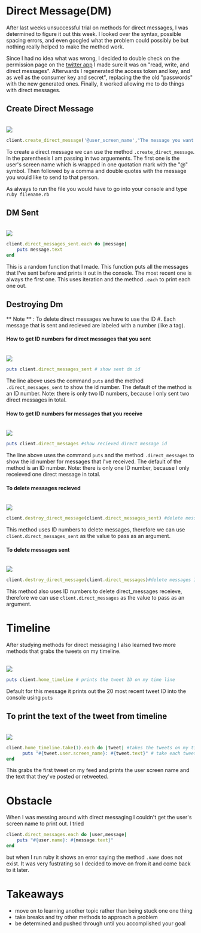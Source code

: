 # Direct Message(DM)

After last weeks unsuccessful trial on methods for direct messages, I was determined to figure it out this week. I looked over the syntax, possible spacing errors, and even googled what the problem could possibly be but nothing really helped to make the method work.

Since I had no idea what was wrong, I decided to double check on the permission page on the [twitter app](https://apps.twitter.com/) I made sure it was on "read, write, and direct messages". Afterwards I regenerated the access token and key, and as well as the consumer key and secret", replacing the the old "passwords" with the new generated ones. Finally, it worked allowing me to do things with direct messages. 

## Create Direct Message
<br>
<img src="../images/send_message.png">
<br>

``` ruby 
client.create_direct_message('@user_screen_name',"The message you want to send them")

```
To create a direct message we can use the method `.create_direct_message`. In the parenthesis I am passing in two arguements. The first one is the user's screen name which is wrapped in one quotation mark with the "@" symbol. Then followed by a comma and double quotes with the message you would like to send to that person. 

As always to run the file you would have to go into your console and type `ruby filename.rb` 

## DM Sent
<br> 
<img src="../images/sent_dm.png">
<br> 

``` ruby 
client.direct_messages_sent.each do |message|
    puts message.text
end
```

This is a random function that I made. This function puts all the messages that I've sent before and prints it out in the console. The most recent one is always the first one. This uses iteration and the method  `.each` to print each one out. 

## Destroying Dm 
** Note ** : To delete direct messages we have to use the ID #. Each message that is sent and recieved are labeled with a number (like a tag).
#### How to get ID numbers for direct messages that you sent
<br> 
<img src="../images/sent_id.png">
<br>

``` ruby 
puts client.direct_messages_sent # show sent dm id
```

The line above uses the command `puts` and the method `.direct_messages_sent` to show the id number. The default of the method is an ID number. Note: there is only two ID numbers, because I only sent two direct messages in total. 

#### How to get ID numbers for messages that you receive
<br> 
<img src="../images/receive_id.png">
<br> 

``` ruby 
puts client.direct_messages #show recieved direct message id
```
The line above uses the command `puts` and the method `.direct_messages` to show the id number for messages that I've received. The default of the method is an ID number. Note: there is only one ID number, because I only receieved one direct message in total. 

#### To delete messages recieved  
<br> 
<img src="../images/delete_recieve.png">
<br> 

``` ruby 
client.destroy_direct_message(client.direct_messages_sent) #delete message I sent 
```

This method uses ID numbers to delete messages, therefore we can use `client.direct_messages_sent` as the value to pass as an argument. 

#### To delete messages sent

<br> 
<img src="../images/delete_sent.png">
<br> 

``` ruby 
client.destroy_direct_message(client.direct_messages)#delete messages I receieve
```

This method also uses ID numbers to delete direct_messages receieve, therefore we can use `client.direct_messages` as the value to pass as an argument. 

# Timeline 
After studying methods for direct messaging I also learned two more methods that grabs the tweets on my timeline. 

<br> 
<img src="../images/timeline_tweet_id.png">
<br> 

``` ruby 
puts client.home_timeline # prints the tweet ID on my time line 
```
 
Default for this message it prints out the 20 most recent tweet ID into the console using `puts`

## To print the text of the tweet from timeline
<br> 
<img src="../images/timeline_text.png">
<br> 

```ruby 
client.home_timeline.take(1).each do |tweet| #takes the tweets on my timeline 
      puts "#{tweet.user.screen_name}: #{tweet.text}" # take each tweets user screen name and post their tweets in the console.
end 
```
This grabs the first tweet on my feed and prints the user screen name and the text that they've posted or retweeted. 

# Obstacle
When I was messing around with direct messaging I couldn't get the user's screen name to print out. I tried

``` ruby
client.direct_messages.each do |user,message|
    puts "#{user.name}: #{message.text}"
end 
```
but when I run ruby it shows an error saying the method `.name` does not exist. It was very fustrating so I decided to move on from it and come back to it later. 


# Takeaways 
- move on to learning another topic rather than being stuck one one thing 
- take breaks and try other methods to approach a problem 
- be determined and pushed through until you accomplished your goal